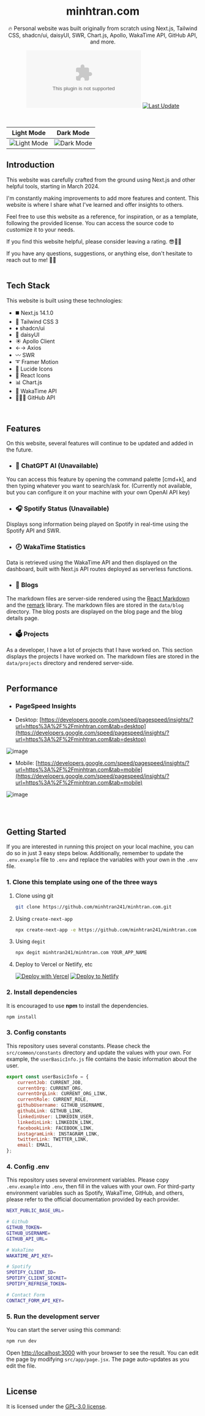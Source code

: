 <div align="center">
  <h1>minhtran.com</h1>
  <p>🔥 Personal website was built originally from scratch using Next.js, Tailwind CSS, shadcn/ui, daisyUI, SWR, Chart.js, Apollo, WakaTime API, GitHub API, and more. </p>

[![GitHub Repo stars](https://img.shields.io/github/stars/minhtran241/minhtran.com)](https://github.com/minhtran241/minhtran.com/stargazers)
[![Last Update](https://img.shields.io/badge/deps%20update-every%20sunday-blue.svg)](https://shields.io/)

</div>
<br />

Light Mode | Dark Mode
--- | ---
![Light Mode](https://github.com/minhtran241/minhtran.com/blob/main/public/readme/home-light.png) | ![Dark Mode](https://github.com/minhtran241/minhtran.com/blob/main/public/readme/home-dark.png)

## Introduction

This website was carefully crafted from the ground using Next.js and other helpful tools, starting in March 2024.

I'm constantly making improvements to add more features and content. This website is where I share what I've learned and offer insights to others.

Feel free to use this website as a reference, for inspiration, or as a template, following the provided license. You can access the source code to customize it to your needs.

If you find this website helpful, please consider leaving a rating. 😎👍🏻

If you have any questions, suggestions, or anything else, don't hesitate to reach out to me! 🧑‍💻
<br /><br />

## Tech Stack

This website is built using these technologies:

- ◼️ Next.js 14.1.0
- 💠 Tailwind CSS 3
- ♦ shadcn/ui
- 🌺 daisyUI
- ☀️ Apollo Client
- ←→ Axios
- 〰️ SWR
- ➰ Framer Motion
- 💢 Lucide Icons
- 💢 React Icons
- 📊 Chart.js
- 🎥 WakaTime API
- 👨🏻‍💻 GitHub API

<br />

## Features

On this website, several features will continue to be updated and added in the future.

- ### 🤖 ChatGPT AI (Unavailable)

You can access this feature by opening the command palette [cmd+k], and then typing whatever you want to search/ask for. (Currently not available, but you can configure it on your machine with your own OpenAI API key)

- ### 🎧 Spotify Status (Unavailable)

Displays song information being played on Spotify in real-time using the Spotify API and SWR.

- ### 🕗 WakaTime Statistics

Data is retrieved using the WakaTime API and then displayed on the dashboard, built with Next.js API routes deployed as serverless functions.

- ### 📝 Blogs

The markdown files are server-side rendered using the [React Markdown](https://github.com/remarkjs/react-markdown) and the [remark](https://github.com/remarkjs/react-markdown) library. The markdown files are stored in the `data/blog` directory. The blog posts are displayed on the blog page and the blog details page.

- ### 🗳 Projects

As a developer, I have a lot of projects that I have worked on. This section displays the projects I have worked on. The markdown files are stored in the `data/projects` directory and rendered server-side.
<br /><br />

## Performance

- ### PageSpeed Insights

- Desktop: [https://developers.google.com/speed/pagespeed/insights/?url=https%3A%2F%2Fminhtran.com&tab=desktop](https://developers.google.com/speed/pagespeed/insights/?url=https%3A%2F%2Fminhtran.com&tab=desktop)
  
![image](https://github.com/minhtran241/minhtran.com/blob/main/public/contact/about-this-website/lh-rp-desktop.png)

- Mobile: [https://developers.google.com/speed/pagespeed/insights/?url=https%3A%2F%2Fminhtran.com&tab=mobile](https://developers.google.com/speed/pagespeed/insights/?url=https%3A%2F%2Fminhtran.com&tab=mobile)

![image](https://github.com/minhtran241/minhtran.com/blob/main/public/contact/about-this-website/lh-rp-mobile.png)

<br /><br />

## Getting Started

If you are interested in running this project on your local machine, you can do so in just 3 easy steps below. Additionally, remember to update the `.env.example` file to `.env` and replace the variables with your own in the `.env` file.

### 1. Clone this template using one of the three ways

1. Clone using git

   ```bash
   git clone https://github.com/minhtran241/minhtran.com.git
   ```

2. Using `create-next-app`

   ```bash
   npx create-next-app -e https://github.com/minhtran241/minhtran.com project-name
   ```

3. Using `degit`

   ```bash
   npx degit minhtran241/minhtran.com YOUR_APP_NAME
   ```

4. Deploy to Vercel or Netlify, etc

   [![Deploy with Vercel](https://vercel.com/button)](https://vercel.com/new/git/external?repository-url=https://github.com/minhtran241/minhtran.com)
   [![Deploy to Netlify](https://www.netlify.com/img/deploy/button.svg)](https://app.netlify.com/start/deploy?repository=https://github.com/minhtran241/minhtran.com)

### 2. Install dependencies

It is encouraged to use **npm** to install the dependencies.

```bash
npm install
```

### 3. Config constants

This repository uses several constants. Please check the `src/common/constants` directory and update the values with your own. For example, the `userBasicInfo.js` file contains the basic information about the user.

```javascript
export const userBasicInfo = {
    currentJob: CURRENT_JOB,
    currentOrg: CURRENT_ORG,
    currentOrgLink: CURRENT_ORG_LINK,
    currentRole: CURRENT_ROLE,
    githubUsername: GITHUB_USERNAME,
    githubLink: GITHUB_LINK,
    linkedinUser: LINKEDIN_USER,
    linkedinLink: LINKEDIN_LINK,
    facebookLink: FACEBOOK_LINK,
    instagramLink: INSTAGRAM_LINK,
    twitterLink: TWITTER_LINK,
    email: EMAIL,
};
```

### 4. Config .env

This repository uses several environment variables. Please copy `.env.example` into `.env`, then fill in the values with your own. For third-party environment variables such as Spotify, WakaTime, GitHub, and others, please refer to the official documentation provided by each provider.

```bash
NEXT_PUBLIC_BASE_URL=

# Github
GITHUB_TOKEN=
GITHUB_USERNAME=
GITHUB_API_URL=

# WakaTime
WAKATIME_API_KEY=

# Spotify
SPOTIFY_CLIENT_ID=
SPOTIFY_CLIENT_SECRET=
SPOTIFY_REFRESH_TOKEN=

# Contact Form
CONTACT_FORM_API_KEY=
```

### 5. Run the development server

You can start the server using this command:

```bash
npm run dev
```

Open [http://localhost:3000](http://localhost:3000) with your browser to see the result. You can edit the page by modifying `src/app/page.jsx`. The page auto-updates as you edit the file.
<br /><br />

## License

It is licensed under the [GPL-3.0 license](https://github.com/minhtran241/minhtran.com/blob/master/LICENSE).

